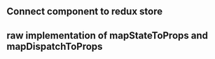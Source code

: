 ## Connect component to redux store

## raw implementation of mapStateToProps and mapDispatchToProps
